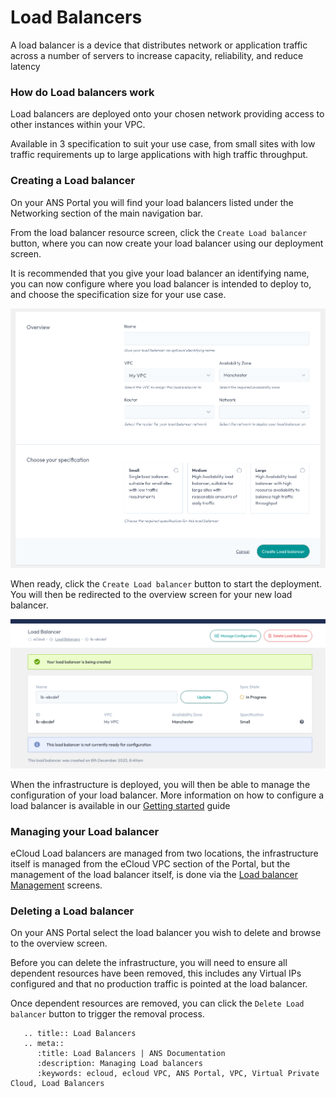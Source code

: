 # Load Balancers

A load balancer is a device that distributes network or application traffic across a number of servers to increase 
capacity, reliability, and reduce latency


### How do Load balancers work

Load balancers are deployed onto your chosen network providing access to other instances within your VPC.

Available in 3 specification to suit your use case, from small sites with low traffic requirements up to large
applications with high traffic throughput.


### Creating a Load balancer

On your ANS Portal you will find your load balancers listed under the Networking section of the main navigation bar.

From the load balancer resource screen, click the `Create Load balancer` button, where you can now create your
load balancer using our deployment screen.

It is recommended that you give your load balancer an identifying name, you can now configure where you load balancer
is intended to deploy to, and choose the specification size for your use case.

![img.png](files/load-balancer-deployment.png)

When ready, click the `Create Load balancer` button to start the deployment. You will then be redirected to the
overview screen for your new load balancer.

![img.png](files/load-balancer-deploying.png)

When the infrastructure is deployed, you will then be able to manage the configuration of your load balancer.
More information on how to configure a load balancer is available in our
[Getting started](/network/load-balancers/getting-started/) guide


### Managing your Load balancer

eCloud Load balancers are managed from two locations, the infrastructure itself is managed from the eCloud VPC section
of the Portal, but the management of the load balancer itself, is done via the
[Load balancer Management](/network/load-balancers/) screens.


### Deleting a Load balancer

On your ANS Portal select the load balancer you wish to delete and browse to the overview screen.

Before you can delete the infrastructure, you will need to ensure all dependent resources have been removed, this
includes any Virtual IPs configured and that no production traffic is pointed at the load balancer.

Once dependent resources are removed, you can click the `Delete Load balancer` button to trigger the removal process.



```eval_rst
   .. title:: Load Balancers
   .. meta::
      :title: Load Balancers | ANS Documentation
      :description: Managing Load balancers
      :keywords: ecloud, ecloud VPC, ANS Portal, VPC, Virtual Private Cloud, Load Balancers
```
